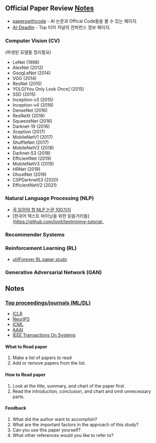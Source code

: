 ## Official Paper Review [Notes](#notes)
- [paperswithcode](https://paperswithcode.com/methods) - AI 논문과 Offical Code들을 볼 수 있는 페이지.
- [AI-Deadlin](https://aideadlin.es/?sub=ML,CV,CG,NLP,RO,SP,DM) - Top 티어 저널의 컨퍼런스 정보 페이지.

### Computer Vision (CV)
(파생된 모델들 정리필요)
- LeNet (1998)
- AlexNet (2012)
- GoogLeNet (2014)
- VGG (2014)
- ResNet (2015)
 - YOLO[You Only Look Once] (2015)
 - SSD (2015)
- Inception-v3 (2015)
- Inception-v4 (2016)
- DenseNet (2016)
- ResNeXt (2016)
- SqueezeNet (2016)
- Darknet-19 (2016)
- Xception (2017)
- MobileNetV1 (2017)
- ShuffleNet (2017)
- MobileNetV2 (2018)
- Darknet-53 (2018)
- EfficientNet (2019)
- MobileNetV3 (2019)
- HRNet (2019)
- GhostNet (2019)
- CSPDarknet53 (2020)
- EfficientNetV2 (2021)
### Natural Language Processing (NLP)
- [꼭 읽어야 할 NLP 논문 100가지](https://github.com/mhagiwara/100-nlp-papers)
- [한국어 텍스트 마이닝을 위한 읽을거리들](https://github.com/lovit/textmining-tutorial_
### Recommender Systems

### Reinforcement Learning (RL)
- [utilForever RL paper study](https://github.com/utilForever/rl-paper-study)
### Generative Adversarial Network (GAN)


## Notes
### [Top proceedings/journals (ML/DL)](https://scholar.google.com.sg/citations?view_op=top_venues&hl=en&vq=eng_artificialintelligence)
- [ICLR](https://iclr.cc/) 
- [NeurIPS](https://nips.cc/)  
- [ICML](https://icml.cc/)
- [AAAI](https://www.aaai.org/)
- [IEEE Transactions On Systems](https://ieeexplore.ieee.org/xpl/RecentIssue.jsp?punumber=3477)

#### What to Read paper
1. Make a list of papers to read
2. Add or remove papers from the list.

#### How to Read paper
1. Look at the title, summary, and chart of the paper first.
2. Read the introduction, conclusion, and chart and omit unnecessary parts.

#### Feedback
1. What did the author want to accomplish?
2. What are the important factors in the approach of this study?
3. Can you use this paper yourself? 
4. What other references would you like to refer to?
